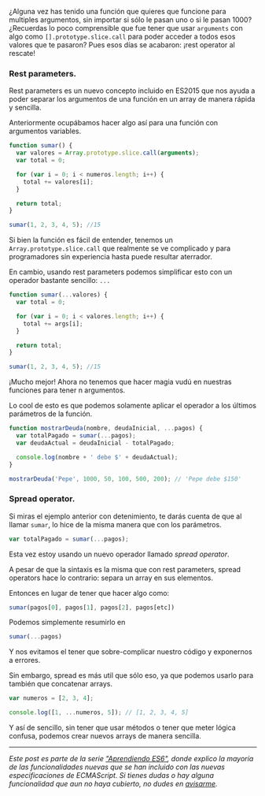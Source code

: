 [//]: # (title   - Aprendiendo ES6: Rest parameters y spread operator. )
[//]: # (tags    - javascript, es6, aprendiendo-es6, es2015+           )
[//]: # (id      - 06                                                  )
[//]: # (date    - 2016.03.10                                          )
[//]: # (url     - es6-rest-parameters-y-spread-operator               )
[//]: # (excerpt - ¿Alguna vez has tenido una función que quieres que funcione para multiples argumentos, sin importar si sólo le pasan uno o si le pasan 1000? ¿Recuerdas lo poco comprensible que fue tener que usar `arguments` con algo como `[].prototype.slice.call` para poder acceder a todos esos valores que te pasaron? Pues esos días se acabaron: ¡rest operator al rescate! )


¿Alguna vez has tenido una función que quieres que funcione para multiples argumentos, sin importar si sólo le pasan uno o si le pasan 1000? ¿Recuerdas lo poco comprensible que fue tener que usar `arguments` con algo como `[].prototype.slice.call` para poder acceder a todos esos valores que te pasaron? Pues esos días se acabaron: ¡rest operator al rescate!

### Rest parameters.
Rest parameters es un nuevo concepto incluido en ES2015 que nos ayuda a poder separar los argumentos de una función en un array de manera rápida y sencilla.

Anteriormente ocupábamos hacer algo así para una función con argumentos variables.
```js
function sumar() {
  var valores = Array.prototype.slice.call(arguments);
  var total = 0;

  for (var i = 0; i < numeros.length; i++) {
    total += valores[i];
  }

  return total;
}

sumar(1, 2, 3, 4, 5); //15
```
Si bien la función es fácil de entender, tenemos un `Array.prototype.slice.call` que realmente se ve complicado y para programadores sin experiencia hasta puede resultar aterrador.

En cambio, usando rest parameters podemos simplificar esto con un operador bastante sencillo: `...`
```js
function sumar(...valores) {
  var total = 0;

  for (var i = 0; i < valores.length; i++) {
    total += args[i];
  }

  return total;
}

sumar(1, 2, 3, 4, 5); //15
```
¡Mucho mejor! Ahora no tenemos que hacer magia vudú en nuestras funciones para tener n argumentos.

Lo cool de esto es que podemos solamente aplicar el operador a los últimos parámetros de la función.
```js
function mostrarDeuda(nombre, deudaInicial, ...pagos) {
  var totalPagado = sumar(...pagos);
  var deudaActual = deudaInicial - totalPagado;

  console.log(nombre + ' debe $' + deudaActual);
}

mostrarDeuda('Pepe', 1000, 50, 100, 500, 200); // 'Pepe debe $150'
```

### Spread operator.
Si miras el ejemplo anterior con detenimiento, te darás cuenta de que al llamar `sumar`, lo hice de la misma manera que con los parámetros.

```js
var totalPagado = sumar(...pagos);
```

Esta vez estoy usando un nuevo operador llamado *spread operator*.

A pesar de que la sintaxis es la misma que con rest parameters, spread operators hace lo contrario: separa un array en sus elementos.

Entonces en lugar de tener que hacer algo como:
```js
sumar(pagos[0], pagos[1], pagos[2], pagos[etc])
```
Podemos simplemente resumirlo en
```js
sumar(...pagos)
```
Y nos evitamos el tener que sobre-complicar nuestro código y exponernos a errores.

Sin embargo, spread es más util que sólo eso, ya que podemos usarlo para también que concatenar arrays.
```js
var numeros = [2, 3, 4];

console.log([1, ...numeros, 5]); // [1, 2, 3, 4, 5]
```
Y así de sencillo, sin tener que usar métodos o tener que meter lógica confusa, podemos crear nuevos arrays de manera sencilla.


---

*Este post es parte de la serie ["Aprendiendo ES6"](/blog/tags/aprendiendo-es6), donde explico la mayoría de las funcionalidades nuevas que se han incluido con las nuevas especificaciones de ECMAScript. Si tienes dudas o hay alguna funcionalidad que aun no haya cubierto, no dudes en [avisarme](/about).*
